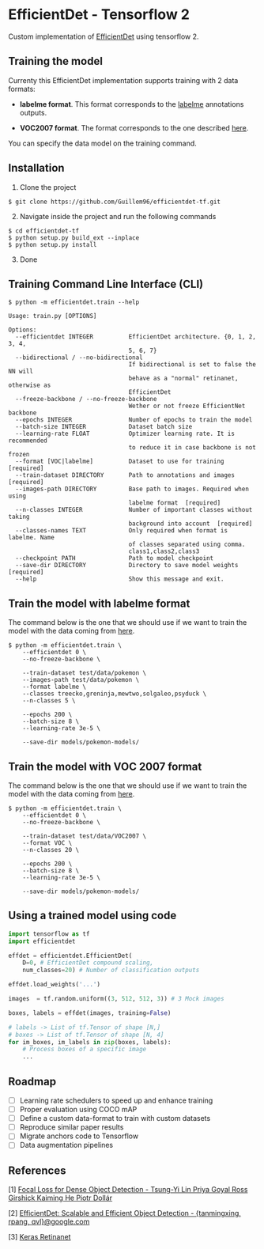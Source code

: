 # EfficientDet - Tensorflow 2 

Custom implementation of [EfficientDet](https://arxiv.org/abs/1911.09070) using 
tensorflow 2.


## Training the model

Currenty this EfficientDet implementation supports training with 2 data formats:

- **labelme format**. This format corresponds to the [labelme](https://github.com/wkentaro/labelme)
annotations outputs.

- **VOC2007 format**. The format corresponds to the one described [here](http://host.robots.ox.ac.uk/pascal/VOC/voc2007/).

You can specify the data model on the training command.


## Installation

1. Clone the project

```
$ git clone https://github.com/Guillem96/efficientdet-tf.git
```

2. Navigate inside the project and run the following commands

```
$ cd efficientdet-tf
$ python setup.py build_ext --inplace
$ python setup.py install
```

3. Done 

## Training Command Line Interface (CLI)

```
$ python -m efficientdet.train --help

Usage: train.py [OPTIONS]

Options:
  --efficientdet INTEGER          EfficientDet architecture. {0, 1, 2, 3, 4,
                                  5, 6, 7}
  --bidirectional / --no-bidirectional
                                  If bidirectional is set to false the NN will
                                  behave as a "normal" retinanet, otherwise as
                                  EfficientDet
  --freeze-backbone / --no-freeze-backbone
                                  Wether or not freeze EfficientNet backbone
  --epochs INTEGER                Number of epochs to train the model
  --batch-size INTEGER            Dataset batch size
  --learning-rate FLOAT           Optimizer learning rate. It is recommended
                                  to reduce it in case backbone is not frozen
  --format [VOC|labelme]          Dataset to use for training  [required]
  --train-dataset DIRECTORY       Path to annotations and images  [required]
  --images-path DIRECTORY         Base path to images. Required when using
                                  labelme format  [required]
  --n-classes INTEGER             Number of important classes without taking
                                  background into account  [required]
  --classes-names TEXT            Only required when format is labelme. Name
                                  of classes separated using comma.
                                  class1,class2,class3
  --checkpoint PATH               Path to model checkpoint
  --save-dir DIRECTORY            Directory to save model weights  [required]
  --help                          Show this message and exit.
```

## Train the model with labelme format

The command below is the one that we should use if we want to train the model with
the data coming from [here](https://github.com/Guillem96/efficientdet-tf/tree/master/test/data/pokemon).

```
$ python -m efficientdet.train \
    --efficientdet 0 \
    --no-freeze-backbone \

    --train-dataset test/data/pokemon \
    --images-path test/data/pokemon \
    --format labelme \
    --classes treecko,greninja,mewtwo,solgaleo,psyduck \
    --n-classes 5 \
    
    --epochs 200 \
    --batch-size 8 \
    --learning-rate 3e-5 \

    --save-dir models/pokemon-models/
```

## Train the model with VOC 2007 format

The command below is the one that we should use if we want to train the model with
the data coming from [here](https://github.com/Guillem96/efficientdet-tf/tree/master/test/data/VOC2007).

```
$ python -m efficientdet.train \
    --efficientdet 0 \
    --no-freeze-backbone \

    --train-dataset test/data/VOC2007 \
    --format VOC \
    --n-classes 20 \
    
    --epochs 200 \
    --batch-size 8 \
    --learning-rate 3e-5 \

    --save-dir models/pokemon-models/
```

## Using a trained model using code

```python
import tensorflow as tf
import efficientdet

effdet = efficientdet.EfficientDet(
    D=0, # EfficientDet compound scaling,
    num_classes=20) # Number of classification outputs

effdet.load_weights('...')

images  = tf.random.uniform((3, 512, 512, 3)) # 3 Mock images

boxes, labels = effdet(images, training=False)

# labels -> List of tf.Tensor of shape [N,]
# boxes -> List of tf.Tensor of shape [N, 4]
for im_boxes, im_labels in zip(boxes, labels):
    # Process boxes of a specific image
    ...
```

## Roadmap

- [ ] Learning rate schedulers to speed up and enhance training
- [ ] Proper evaluation using COCO mAP
- [ ] Define a custom data-format to train with custom datasets
- [ ] Reproduce similar paper results
- [ ] Migrate anchors code to Tensorflow
- [ ] Data augmentation pipelines

## References

[1] [Focal Loss for Dense Object Detection - Tsung-Yi Lin Priya Goyal Ross Girshick Kaiming He Piotr Dollár](https://arxiv.org/abs/1708.02002)

[2] [EfficientDet: Scalable and Efficient Object Detection - {tanmingxing, rpang, qvl}@google.com](https://arxiv.org/abs/1911.09070)

[3] [Keras Retinanet](https://github.com/fizyr/keras-retinanet/)

